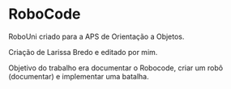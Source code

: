 # RoboCode
RoboUni criado para a APS de Orientação a Objetos.


Criação de Larissa Bredo e editado por mim.

Objetivo do trabalho era documentar o Robocode, criar um robô (documentar) e implementar uma batalha.
